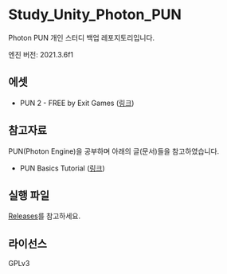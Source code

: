 # Study_Unity_Photon_PUN

Photon PUN 개인 스터디 백업 레포지토리입니다.

엔진 버전: 2021.3.6f1

## 에셋

- PUN 2 - FREE by Exit Games ([링크](https://assetstore.unity.com/?q=PUN&orderBy=1))

## 참고자료

PUN(Photon Engine)을 공부하며 아래의 글(문서)들을 참고하였습니다.

- PUN Basics Tutorial ([링크](https://doc.photonengine.com/en-US/pun/current/demos-and-tutorials/pun-basics-tutorial/))

## 실행 파일

[Releases](https://github.com/hwahyang1/Study_Unity_Photon_PUN/releases)를 참고하세요.

## 라이선스

GPLv3